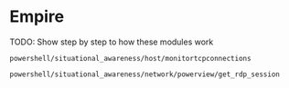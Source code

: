 # Empire

TODO: Show step by step to how these modules work

```
powershell/situational_awareness/host/monitortcpconnections
```

```
powershell/situational_awareness/network/powerview/get_rdp_session
```